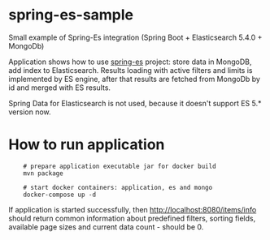 # spring-es-sample
Small example of Spring-Es integration (Spring Boot + Elasticsearch 5.4.0 + MongoDb)
 
Application shows how to use [spring-es](https://github.com/chirkovd/spring-es) project: store data in MongoDB, add index to Elasticsearch.
 Results loading with active filters and limits is implemented by ES engine, after that results are fetched from MongoDb by id and merged with ES results.
  
Spring Data for Elasticsearch is not used, because it doesn't support ES 5.* version now. 

# How to run application

```
    # prepare application executable jar for docker build
    mvn package
    
    # start docker containers: application, es and mongo
    docker-compose up -d
```

If application is started successfully, then [http://localhost:8080/items/info](http://localhost:8080/items/info) should return common information about predefined filters, sorting fields, available page sizes and current data count - should be 0.